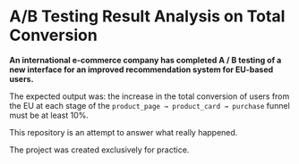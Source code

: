 # A/B Testing Result Analysis on Total Conversion

**An international e-commerce company has completed A / B testing of a new interface for an improved recommendation system for EU-based users.**

The expected output was:
the increase in the total conversion of users from the EU at each stage of the `product_page → product_card → purchase` funnel must be at least 10%.

This repository is an attempt to answer what really happened.

The project was created exclusively for practice.

